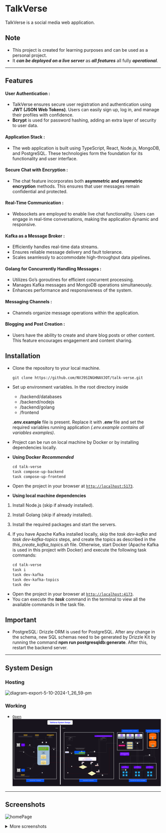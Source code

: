 # TalkVerse

TalkVerse is a social media web application.

## Note

- This project is created for learning purposes and can be used as a personal project.
- It **_can be deployed on a live server_** as **_all features_** all fully **_operational_**.

---

## Features

#### User Authentication :

   - TalkVerse ensures secure user registration and authentication using **JWT (JSON Web Tokens)**. Users can easily sign up, log in, and manage their profiles with confidence.
   - **Bcrypt** is used for password hashing, adding an extra layer of security to user data.

#### Application Stack :

   - The web application is built using TypeScript, React, Node.js, MongoDB, and PostgreSQL. These technologies form the foundation for its functionality and user interface.

#### Secure Chat with Encryption :

   - The chat feature incorporates both **asymmetric and symmetric encryption** methods. This ensures that user messages remain confidential and protected.

#### Real-Time Communication :

   - Websockets are employed to enable live chat functionality. Users can engage in real-time conversations, making the application dynamic and responsive.

#### Kafka as a Message Broker :

   - Efficiently handles real-time data streams.
   - Ensures reliable message delivery and fault tolerance.
   - Scales seamlessly to accommodate high-throughput data pipelines.

#### Golang for Concurrently Handling Messages :

   - Utilizes Go’s goroutines for efficient concurrent processing.
   - Manages Kafka messages and MongoDB operations simultaneously.
   - Enhances performance and responsiveness of the system.

#### Messaging Channels :

   - Channels organize message operations within the application.

#### Blogging and Post Creation :

   - Users have the ability to create and share blog posts or other content. This feature encourages engagement and content sharing.

## Installation

- Clone the repository to your local machine.
  ```
  git clone https://github.com/NVJ9SINGHNAVJOT/talk-verse.git
  ```
- Set up environment variables.
  In the root directory inside
     - /backend/databases
     - /backend/nodejs
     - /backend/golang
     - /frontend
  
  **.env.example** file is present. Replace it with **.env** file and set the required variables running application _(.env.example contains all variables examples)_.
- Project can be run on local machine by Docker or by installing dependencies locally.
- **Using Docker**  ***Recommended***

  ```
  cd talk-verse
  task compose-up-backend
  task compose-up-frontend
  ```
- Open the project in your browser at [`http://localhost:5173`](http://localhost:5173).

- **Using local machine dependencies**

1. Install Node.js (skip if already installed).
2. Install Golang (skip if already installed).
3. Install the required packages and start the servers.
4. If you have Apache Kafka installed locally, skip the *task dev-kafka* and *task dev-kafka-topics* steps, and create the topics as described in the *this_create_kafka_topics.sh* file. Otherwise, start Docker (Apache Kafka is used in this project with Docker) and execute the following task commands:

   ```
   cd talk-verse
   task i
   task dev-kafka
   task dev-kafka-topics
   task dev
   ```
- Open the project in your browser at [`http://localhost:4173`](http://localhost:4173).
- You can execute the ***task*** command in the terminal to view all the available commands in the task file.

## Important

- PostgreSQL: Drizzle ORM is used for PostgreSQL. After any change in the schema, new SQL schemas need to be generated by Drizzle Kit by running the command **npm run postgresqldb:generate**. After this, restart the backend server.

---

## System Design

   ### Hosting
   ![diagram-export-5-10-2024-1_26_59-pm](https://github.com/user-attachments/assets/56bd35f2-d89f-44fa-9c48-093c86381197)

   ### Working
   - [`Open`](https://raw.githubusercontent.com/NVJ9SINGHNAVJOT/talk-verse/8631369b66399c7d8aa72b89336a7048419fef9a/Talk-Verse-System-Design.svg)
   ![Talk-Verse-System-Design](https://raw.githubusercontent.com/NVJ9SINGHNAVJOT/talk-verse/8631369b66399c7d8aa72b89336a7048419fef9a/Talk-Verse-System-Design.svg)

---

## Screenshots

![homePage](https://github.com/user-attachments/assets/3c0e46a5-4c70-4a6e-a178-fb14836ccfa4)


<details>
  <summary>More screenshots</summary>

![signUpPage](https://github.com/user-attachments/assets/119dd678-4742-47bc-a265-037567a67333)
![about_us](https://github.com/user-attachments/assets/a69b9f29-eb4b-4ced-84e2-ea75cabe2082)
![contact_us](https://github.com/user-attachments/assets/6598e1b3-6eea-42be-b9da-047394987130)
![welcome](https://github.com/user-attachments/assets/f7742715-f3b0-496f-8c75-9bb1f8f757ff)
![blogPage](https://github.com/user-attachments/assets/314c6756-ed25-482e-9aa8-0a8d836d4869)
![post_story](https://github.com/user-attachments/assets/81c0036a-0a3c-4790-9785-cd94fb18d46e)
![create_group](https://github.com/user-attachments/assets/b0727daf-196f-44f6-8064-164da71dc9f0)
![talk_page_2](https://github.com/user-attachments/assets/69c956dc-ef84-446f-b76e-4bc1007c80bf)
![talk_page_1](https://github.com/user-attachments/assets/903e8090-0246-405d-ac17-9501821065cf)
![search_2](https://github.com/user-attachments/assets/bac014f5-ee20-4aef-b3c2-107fdcd8900c)
![search_1](https://github.com/user-attachments/assets/de28c945-0da3-4e40-8963-cd5f1db340d7)
![profile](https://github.com/user-attachments/assets/a4360a27-49a8-4752-a70f-02e01a8fff12)
![saved_posts](https://github.com/user-attachments/assets/283186e4-9713-4c72-8684-99c3add3b8c9)
![private_key](https://github.com/user-attachments/assets/eeb59597-35a6-4812-a095-f5ebd855853b)
![post_review](https://github.com/user-attachments/assets/3a7827a9-0740-48c0-a840-be35c84b6386)
![loginPage](https://github.com/user-attachments/assets/f69df482-5576-45c6-a70d-4a3ed9b38738)
![followers](https://github.com/user-attachments/assets/234d8ab3-94bf-4ac4-b185-80769c6d5d15)
![skeleton](https://github.com/user-attachments/assets/9a059f74-fc57-48b3-9c8f-90dafa05fab3)


</details>
